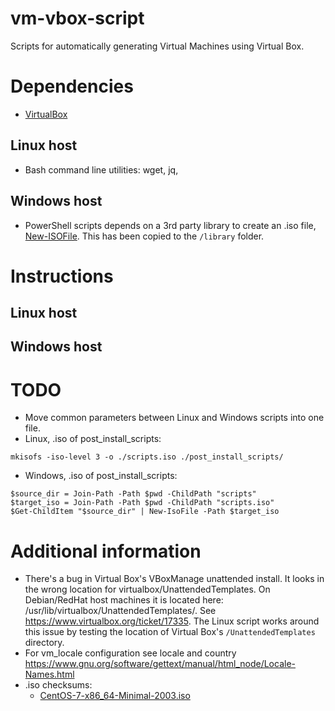 # vm-vbox-script
Scripts for automatically generating Virtual Machines using Virtual Box.

# Dependencies
* [VirtualBox](https://www.virtualbox.org/)
## Linux host
* Bash command line utilities: wget, jq, 

## Windows host
* PowerShell scripts depends on a 3rd party library to create an .iso file, [New-ISOFile](https://github.com/whitejamie/library/tree/master/3rdparty/PowerShell/New-ISOFile). This has been copied to the ```/library``` folder.

# Instructions
## Linux host
## Windows host

# TODO
* Move common parameters between Linux and Windows scripts into one file.
* Linux, .iso of post_install_scripts:
```
mkisofs -iso-level 3 -o ./scripts.iso ./post_install_scripts/
```
* Windows, .iso of post_install_scripts:
```
$source_dir = Join-Path -Path $pwd -ChildPath "scripts"
$target_iso = Join-Path -Path $pwd -ChildPath "scripts.iso"
$Get-ChildItem "$source_dir" | New-IsoFile -Path $target_iso
```

# Additional information
* There's a bug in Virtual Box's VBoxManage unattended install. It looks in the wrong location for virtualbox/UnattendedTemplates. On Debian/RedHat host machines it is located here: /usr/lib/virtualbox/UnattendedTemplates/. See https://www.virtualbox.org/ticket/17335.
The Linux script works around this issue by testing the location of Virtual Box's ```/UnattendedTemplates``` directory.
* For vm_locale configuration see locale and country https://www.gnu.org/software/gettext/manual/html_node/Locale-Names.html
* .iso checksums:
  * [CentOS-7-x86_64-Minimal-2003.iso](https://wiki.centos.org/action/show/Manuals/ReleaseNotes/CentOS7.2003?action=show&redirect=Manuals%2FReleaseNotes%2FCentOS7)